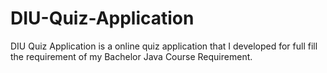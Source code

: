 # DIU-Quiz-Application
DIU Quiz Application is a online quiz application that I developed for full fill the requirement of my Bachelor Java Course Requirement.
